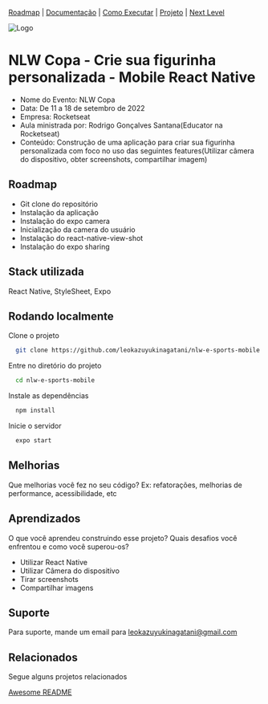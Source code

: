 [Roadmap](#roadmap) |
[Documentação](#documentação) |
[Como Executar](#rodando-localmente) |
[Projeto](#stack-utilizada) |
[Next Level](#melhorias) 

![Logo](https://global-uploads.webflow.com/632c96a9bfec45360c6f8d0a/632dab005bbf2271c32955e4_projects%20-%20nlw%20esports.jpg)


# NLW Copa - Crie sua figurinha personalizada - Mobile React Native

- Nome do Evento: NLW Copa
- Data: De 11 a 18 de setembro de 2022
- Empresa: Rocketseat
- Aula ministrada por: Rodrigo Gonçalves Santana(Educator na Rocketseat)
- Conteúdo: Construção de uma aplicação para criar sua figurinha personalizada com foco no uso das seguintes features(Utilizar câmera do dispositivo, obter screenshots, compartilhar imagem)

## Roadmap

- Git clone do repositório
- Instalação da aplicação
- Instalação do expo camera
- Inicialização da camera do usuário
- Instalação do react-native-view-shot
- Instalação do expo sharing

## Stack utilizada
React Native, StyleSheet, Expo

## Rodando localmente

Clone o projeto

```bash
  git clone https://github.com/leokazuyukinagatani/nlw-e-sports-mobile
```

Entre no diretório do projeto

```bash
  cd nlw-e-sports-mobile
```

Instale as dependências

```bash
  npm install
```

Inicie o servidor

```bash
  expo start
```



## Melhorias

Que melhorias você fez no seu código? Ex: refatorações, melhorias de performance, acessibilidade, etc


## Aprendizados

O que você aprendeu construindo esse projeto? Quais desafios você enfrentou e como você superou-os?

- Utilizar React Native
- Utilizar Câmera do dispositivo
- Tirar screenshots
- Compartilhar imagens


## Suporte

Para suporte, mande um email para [leokazuyukinagatani@gmail.com](mailto:leokazuyukinagatani@gmail.com?subject=nlw-esports-mobile)


## Relacionados

Segue alguns projetos relacionados

[Awesome README](https://github.com/matiassingers/awesome-readme)